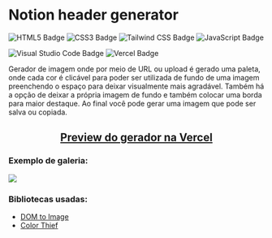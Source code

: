# Notion header generator

![HTML5 Badge](https://img.shields.io/badge/HTML5-E34F26?logo=html5&logoColor=fff&style=for-the-badge) ![CSS3 Badge](https://img.shields.io/badge/CSS3-1572B6?logo=css3&logoColor=fff&style=for-the-badge) ![Tailwind CSS Badge](https://img.shields.io/badge/Tailwind%20CSS-06B6D4?logo=tailwindcss&logoColor=fff&style=for-the-badge) ![JavaScript Badge](https://img.shields.io/badge/JavaScript-F7DF1E?logo=javascript&logoColor=000&style=for-the-badge)

![Visual Studio Code Badge](https://img.shields.io/badge/Visual%20Studio%20Code-007ACC?logo=visualstudiocode&logoColor=fff&style=for-the-badge) ![Vercel Badge](https://img.shields.io/badge/Vercel-000?logo=vercel&logoColor=fff&style=for-the-badge)

Gerador de imagem onde por meio de URL ou upload é gerado uma paleta, onde cada cor é clicável para poder ser utilizada de fundo de uma imagem preenchendo o espaço para deixar visualmente mais agradável. Também há a opção de deixar a própria imagem de fundo e também colocar uma borda para maior destaque. Ao final você pode gerar uma imagem que pode ser salva ou copiada.

<h2 align="center"><a href="https://notion-gallery-image-generator.vercel.app/" target="_blank">Preview do gerador na Vercel</a></h2>

### Exemplo de galeria:

<img src="https://notion-gallery-image-generator.vercel.app/img/_example.png">

### Bibliotecas usadas:

- <a href="https://github.com/tsayen/dom-to-image">DOM to Image</a>
- <a href="https://github.com/lokesh/color-thief">Color Thief</a>
